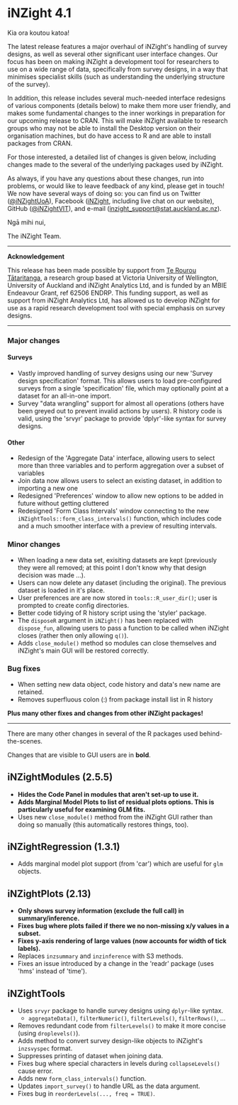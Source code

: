 # iNZight 4.1

Kia ora koutou katoa!

The latest release features a major overhaul of iNZight's handling of survey designs, as well as several other significant user interface changes. Our focus has been on making iNZight a development tool for researchers to use on a wide range of data, specifically from survey designs, in a way that minimises specialist skills (such as understanding the underlying structure of the survey).

In addition, this release includes several much-needed interface redesigns of various components (details below) to make them more user friendly, and makes some fundamental changes to the inner workings in preparation for our upcoming release to CRAN. This will make iNZight available to research groups who may not be able to install the Desktop version on their organisation machines, but do have access to R and are able to install packages from CRAN.

For those interested, a detailed list of changes is given below, including changes made to the several of the underlying packages used by iNZight.

As always, if you have any questions about these changes, run into problems, or would like to leave feedback of any kind, please get in touch! We now have several ways of doing so: you can find us on Twitter ([@iNZightUoA](https://twitter.com/iNZightUoA)), Facebook ([iNZight](https://facebook.com/inzightuoa), including live chat on our website), GitHub ([@iNZightVIT](https://github.com/iNZightVIT)), and e-mail ([inzight_support@stat.auckland.ac.nz](mailto:inzight_support@stat.auckland.ac.nz)).


Ngā mihi nui,

The iNZight Team.


***

**Acknowledgement**

This release has been made possible by support from [Te Rourou Tātaritanga](https://terourou.org), a research group based at Victoria University of Wellington, University of Auckland and iNZight Analytics Ltd, and is funded by an MBIE Endeavour Grant, ref 62506 ENDRP. This funding support, as well as support from iNZight Analytics Ltd,  has allowed us to develop iNZight for use as a rapid research development tool with special emphasis on survey designs.


***

### Major changes

#### Surveys

* Vastly improved handling of survey designs using our new 'Survey design specification' format. This allows users to load pre-configured surveys from a single 'specification' file, which may optionally point at a dataset for an all-in-one import.
* Survey "data wrangling" support for almost all operations (others have been greyed out to prevent invalid actions by users). R history code is valid, using the 'srvyr' package to provide 'dplyr'-like syntax for survey designs.

#### Other

* Redesign of the 'Aggregate Data' interface, allowing users to select more than three variables and to perform aggregation over a subset of variables
* Join data now allows users to select an existing dataset, in addition to importing a new one
* Redesigned 'Preferences' window to allow new options to be added in future without getting cluttered
* Redesigned 'Form Class Intervals' window connecting to the new `iNZightTools::form_class_intervals()` function, which includes code and a much smoother interface with a preview of resulting intervals.

### Minor changes

* When loading a new data set, exisiting datasets are kept (previously they were all removed; at this point I don't know why that design decision was made ...).
* Users can now delete any dataset (including the original). The previous dataset is loaded in it's place.
* User preferences are are now stored in `tools::R_user_dir()`; user is prompted to create config directories.
* Better code tidying of R history script using the 'styler' package.
* The `disposeR` argument in `iNZight()` has been replaced with `dispose_fun`, allowing users to pass a function to be called when iNZight closes (rather then only allowing `q()`).
* Adds `close_module()` method so modules can close themselves and iNZight's main GUI will be restored correctly.

### Bug fixes

* When setting new data object, code history and data's new name are retained.
* Removes superfluous colon (:) from package install list in R history


**Plus many other fixes and changes from other iNZight packages!**



***

There are many other changes in several of the R packages used behind-the-scenes.

Changes that are visible to GUI users are in **bold**.


## iNZightModules (2.5.5)

* **Hides the Code Panel in modules that aren't set-up to use it.**
* **Adds Marginal Model Plots to list of residual plots options. This is particularly useful for examining GLM fits.**
* Uses new `close_module()` method from the iNZight GUI rather than doing so manually (this automatically restores things, too).

## iNZightRegression (1.3.1)

- Adds marginal model plot support (from 'car') which are useful for `glm` objects.

## iNZightPlots (2.13)

- **Only shows survey information (exclude the full call) in summary/inference.**
- **Fixes bug where plots failed if there we no non-missing x/y values in a subset.**
- **Fixes y-axis rendering of large values (now accounts for width of tick labels).**
- Replaces `inzsummary` and `inzinference` with S3 methods.
- Fixes an issue introduced by a change in the 'readr' package (uses 'hms' instead of 'time').

## iNZightTools

* Uses `srvyr` package to handle survey designs using `dplyr`-like syntax.
  * `aggregateData()`, `filterNumeric()`, `filterLevels()`, `filterRows()`, ...
* Removes redundant code from `filterLevels()` to make it more concise (using `droplevels()`).
* Adds method to convert survey design-like objects to iNZight's `inzsvyspec` format.
* Suppresses printing of dataset when joining data.
* Fixes bug where special characters in levels during `collapseLevels()` cause error.
* Adds new `form_class_intervals()` function.
* Updates `import_survey()` to handle URL as the data argument.
* Fixes bug in `reorderLevels(..., freq = TRUE)`.
